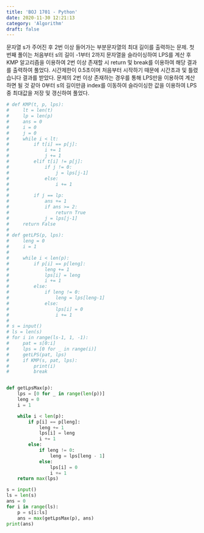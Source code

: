 ```yaml
---
title: 'BOJ 1701 - Python'
date: 2020-11-30 12:21:13
category: 'Algorithm'
draft: false
---
```

문자열 s가 주어진 후 2번 이상 들어가는 부분문자열의 최대 길이를 출력하는 문제. 첫번째 풀이는 처음부터 s의 길이 -1부터 2까지 문자열을 슬라이싱하여 LPS를 계산 후 KMP 알고리즘을 이용하여 2번 이상 존재할 시 return 및 break를 이용하여 해당 결과를 출력하여 풀었다. 시간제한이 0.5초이며 처음부터 시작하기 때문에 시간초과 및 틀렸습니다 결과를 받았다. 문제의 2번 이상 존재하는 경우를 통해 LPS만을 이용하여 계산하면 될 것 같아 0부터 s의 길이만큼 index를 이동하여 슬라이싱한 값을 이용하여 LPS 중 최대값을 저장 및 갱신하여 풀었다.
```python
# def KMP(t, p, lps):
#     lt = len(t)
#     lp = len(p)
#     ans = 0
#     i = 0
#     j = 0
#     while i < lt:
#         if t[i] == p[j]:
#             i += 1
#             j += 1
#         elif t[i] != p[j]:
#             if j != 0:
#                 j = lps[j-1]
#             else:
#                 i += 1
#
#         if j == lp:
#             ans += 1
#             if ans >= 2:
#                 return True
#             j = lps[j-1]
#     return False
#
# def getLPS(p, lps):
#     leng = 0
#     i = 1
#
#     while i < len(p):
#         if p[i] == p[leng]:
#             leng += 1
#             lps[i] = leng
#             i += 1
#         else:
#             if leng != 0:
#                 leng = lps[leng-1]
#             else:
#                 lps[i] = 0
#                 i += 1
#
# s = input()
# ls = len(s)
# for i in range(ls-1, 1, -1):
#     pat = s[0:i]
#     lps = [0 for _ in range(i)]
#     getLPS(pat, lps)
#     if KMP(s, pat, lps):
#         print(i)
#         break


def getLpsMax(p):
    lps = [0 for _ in range(len(p))]
    leng = 0
    i = 1

    while i < len(p):
        if p[i] == p[leng]:
            leng += 1
            lps[i] = leng
            i += 1
        else:
            if leng != 0:
                leng = lps[leng - 1]
            else:
                lps[i] = 0
                i += 1
    return max(lps)

s = input()
ls = len(s)
ans = 0
for i in range(ls):
    p = s[i:ls]
    ans = max(getLpsMax(p), ans)
print(ans)

```